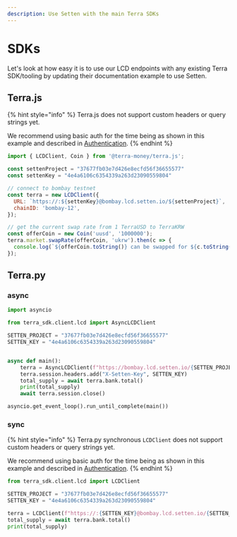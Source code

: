 ```yaml
---
description: Use Setten with the main Terra SDKs
---
```


# SDKs

Let's look at how easy it is to use our LCD endpoints with any existing Terra SDK/tooling by updating their documentation example to use Setten.

## Terra.js

{% hint style="info" %}
Terra.js does not support custom headers or query strings yet.

We recommend using basic auth for the time being as shown in this example and described in [Authentication](https://docs.setten.io/concepts/authentication#3.-basic-auth).
{% endhint %}

```javascript
import { LCDClient, Coin } from '@terra-money/terra.js';

const settenProject = "37677fb03e7d426e8ecfd56f36655577"
const settenKey = "4e4a6106c6354339a263d23090559804"

// connect to bombay testnet
const terra = new LCDClient({
  URL: `https://:${settenKey}@bombay.lcd.setten.io/${settenProject}`,
  chainID: 'bombay-12',
});

// get the current swap rate from 1 TerraUSD to TerraKRW
const offerCoin = new Coin('uusd', '1000000');
terra.market.swapRate(offerCoin, 'ukrw').then(c => {
  console.log(`${offerCoin.toString()} can be swapped for ${c.toString()}`);
});
```

## Terra.py

### async

```python
import asyncio

from terra_sdk.client.lcd import AsyncLCDClient

SETTEN_PROJECT = "37677fb03e7d426e8ecfd56f36655577"
SETTEN_KEY = "4e4a6106c6354339a263d23090559804"


async def main():
    terra = AsyncLCDClient(f"https://bombay.lcd.setten.io/{SETTEN_PROJECT}", "bombay-12")
    terra.session.headers.add("X-Setten-Key", SETTEN_KEY)
    total_supply = await terra.bank.total()
    print(total_supply)
    await terra.session.close()

asyncio.get_event_loop().run_until_complete(main())
```

### sync

{% hint style="info" %}
Terra.py synchronous `LCDClient` does not support custom headers or query strings yet.

We recommend using basic auth for the time being as shown in this example and described in [Authentication](https://docs.setten.io/concepts/authentication#3.-basic-auth).
{% endhint %}

```python
from terra_sdk.client.lcd import LCDClient

SETTEN_PROJECT = "37677fb03e7d426e8ecfd56f36655577"
SETTEN_KEY = "4e4a6106c6354339a263d23090559804"

terra = LCDClient(f"https://:{SETTEN_KEY}@bombay.lcd.setten.io/{SETTEN_PROJECT}")
total_supply = await terra.bank.total()
print(total_supply)
```
